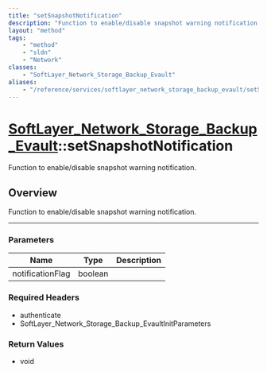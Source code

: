 ```yaml
---
title: "setSnapshotNotification"
description: "Function to enable/disable snapshot warning notification."
layout: "method"
tags:
    - "method"
    - "sldn"
    - "Network"
classes:
    - "SoftLayer_Network_Storage_Backup_Evault"
aliases:
    - "/reference/services/softlayer_network_storage_backup_evault/setSnapshotNotification"
---
```

# [SoftLayer_Network_Storage_Backup_Evault](/reference/services/SoftLayer_Network_Storage_Backup_Evault)::setSnapshotNotification


Function to enable/disable snapshot warning notification.


## Overview 
Function to enable/disable snapshot warning notification. 

-----

### Parameters 
|Name | Type | Description |
| --- | --- | --- |
|notificationFlag| boolean| |


### Required Headers
* authenticate
* SoftLayer_Network_Storage_Backup_EvaultInitParameters


### Return Values
* void




